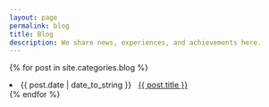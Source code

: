 ```yaml
---
layout: page
permalink: blog
title: Blog
description: We share news, experiences, and achievements here.
---
```


{% for post in site.categories.blog %}
 <li><span class='date'>{{ post.date | date_to_string }}</span> &nbsp; <a href="{{ post.url }}">{{ post.title }}</a></li>
{% endfor %}

<style>
    @media only screen and (max-width: 600px){
        .date{
            display:none;
        }
    }
</style>